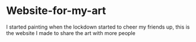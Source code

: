 # Website-for-my-art
I started painting when the lockdown started to cheer my friends up, this is the website I made to share the art with more people
